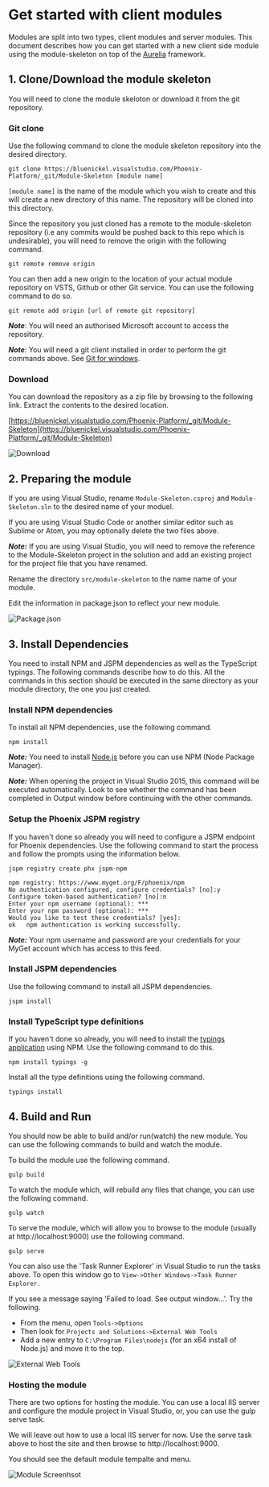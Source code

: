 ﻿# Get started with client modules
Modules are split into two types, client modules and server modules. This document describes how you can get started with a new client side module using the module-skeleton on top of the [Aurelia](http://aurelia.io) framework.

## 1. Clone/Download the module skeleton
You will need to clone the module skeloton or download it from the git repository.

### Git clone
Use the following command to clone the module skeleton repository into the desired directory.

```shell
git clone https://bluenickel.visualstudio.com/Phoenix-Platform/_git/Module-Skeleton [module name]
```

`[module name]` is the name of the module which you wish to create and this will create a new directory of this name. The repository will be cloned into this directory.

Since the repository you just cloned has a remote to the module-skeleton repository (i.e any commits would be pushed back to this repo which is undesirable), you will need to remove the origin with the following command.

```shell
git remote remove origin
```

You can then add a new origin to the location of your actual module repository on VSTS, Github or other Git service. You can use the following command to do so.

```shell
git remote add origin [url of remote git repository]
```

**_Note_**: You will need an authorised Microsoft account to access the repository.

**_Note_**: You will need a git client installed in order to perform the git commands above. See [Git for windows](https://git-scm.com/download/win).

### Download
You can download the repository as a zip file by browsing to the following link. Extract the contents to the desired location.

[https://bluenickel.visualstudio.com/Phoenix-Platform/_git/Module-Skeleton](https://bluenickel.visualstudio.com/Phoenix-Platform/_git/Module-Skeleton)


![Download](get-started/download.png)

## 2. Preparing the module
If you are using Visual Studio, rename `Module-Skeleton.csproj` and `Module-Skeleton.sln` to the desired name of your moduel.

If you are using Visual Studio Code or another similar editor such as Sublime or Atom, you may optionally delete the two files above.

_**Note:**_ If you are using Visual Studio, you will need to remove the reference to the Module-Skeleton project in the solution and add an existing project for the project file that you have renamed.

Rename the directory `src/module-skeleton` to the name name of your module.

Edit the information in package.json to reflect your new module.

![Package.json](get-started/package.json.png)

## 3. Install Dependencies
You need to install NPM and JSPM dependencies as well as the TypeScript typings. The following commands describe how to do this. All the commands in this section should be executed in the same directory as your module directory, the one you just created.

### Install NPM dependencies
To install all NPM dependencies, use the following command.

```shell
npm install
```

**_Note:_** You need to install [Node.js](https://nodejs.org/en/download/current/) before you can use NPM (Node Package Manager).

**_Note:_** When opening the project in Visual Studio 2015, this command will be executed automatically. Look to see whether the command has been completed in Output window before continuing with the other commands.

### Setup the Phoenix JSPM registry

If you haven't done so already you will need to configure a JSPM endpoint for Phoenix dependencies. Use the following command to start the process and follow the prompts using the information below.

```shell
jspm registry create phx jspm-npm
```

```shell
npm registry: https://www.myget.org/F/phoenix/npm
No authentication configured, configure credentials? [no]:y
Configure token-based authentication? [no]:n
Enter your npm username (optional): ***
Enter your npm password (optional): ***
Would you like to test these credentials? [yes]:
ok   npm authentication is working successfully.
```

**_Note:_** Your npm username and password are your credentials for your MyGet account which has access to this feed.

### Install JSPM dependencies

Use the following command to install all JSPM dependencies.

```shell
jspm install
```

### Install TypeScript type definitions

If you haven't done so already, you will need to install the [typings application](https://github.com/typings/typings) using NPM. Use the following command to do this.

```shell
npm install typings -g
```

Install all the type definitions using the following command.

```shell
typings install
```

## 4. Build and Run

You should now be able to build and/or run(watch) the new module. You can use the following commands to build and watch the module.

To build the module use the following command.

```shell
gulp build
```

To watch the module which, will rebuild any files that change, you can use the following command.

```shell
gulp watch
```

To serve the module, which will allow you to browse to the module (usually at http://localhost:9000) use the following command.

```shell
gulp serve
```

You can also use the 'Task Runner Explorer' in Visual Studio to run the tasks above. To open this window go to `View->Other Windows->Task Runner Explorer`.

If you see a message saying 'Failed to load. See output window...'. Try the following.

* From the menu, open `Tools->Options`
* Then look for `Projects and Solutions->External Web Tools`
* Add a new entry to `C:\Program Files\nodejs` (for an x64 install of Node.js) and move it to the top.

![External Web Tools](get-started/external-web-tools.png)

### Hosting the module

There are two options for hosting the module. You can use a local IIS server and configure the module project in Visual Studio, or, you can use the gulp serve task.

We will leave out how to use a local IIS server for now. Use the serve task above to host the site and then browse to http://localhost:9000.

You should see the default module tempalte and menu.

![Module Screenhsot](get-started/module-screenshot.png)